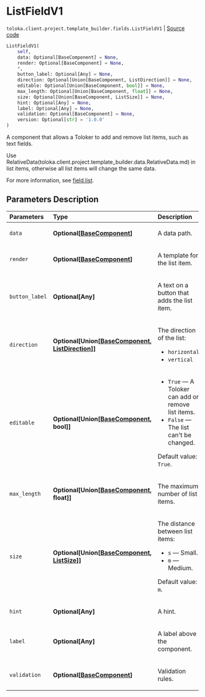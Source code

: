 # ListFieldV1
`toloka.client.project.template_builder.fields.ListFieldV1` | [Source code](https://github.com/Toloka/toloka-kit/blob/v1.2.1/src/client/project/template_builder/fields.py#L298)

```python
ListFieldV1(
    self,
    data: Optional[BaseComponent] = None,
    render: Optional[BaseComponent] = None,
    *,
    button_label: Optional[Any] = None,
    direction: Optional[Union[BaseComponent, ListDirection]] = None,
    editable: Optional[Union[BaseComponent, bool]] = None,
    max_length: Optional[Union[BaseComponent, float]] = None,
    size: Optional[Union[BaseComponent, ListSize]] = None,
    hint: Optional[Any] = None,
    label: Optional[Any] = None,
    validation: Optional[BaseComponent] = None,
    version: Optional[str] = '1.0.0'
)
```

A component that allows a Toloker to add and remove list items, such as text fields.


Use RelativeData(toloka.client.project.template_builder.data.RelativeData.md) in list items,
otherwise all list items will change the same data.

For more information, see [field.list](https://toloka.ai/docs/template-builder/reference/field.list).

## Parameters Description

| Parameters | Type | Description |
| :----------| :----| :-----------|
`data`|**Optional\[[BaseComponent](toloka.client.project.template_builder.base.BaseComponent.md)\]**|<p>A data path.</p>
`render`|**Optional\[[BaseComponent](toloka.client.project.template_builder.base.BaseComponent.md)\]**|<p>A template for the list item.</p>
`button_label`|**Optional\[Any\]**|<p>A text on a button that adds the list item.</p>
`direction`|**Optional\[Union\[[BaseComponent](toloka.client.project.template_builder.base.BaseComponent.md), [ListDirection](toloka.client.project.template_builder.base.ListDirection.md)\]\]**|<p>The direction of the list:</p> <ul> <li>`horizontal`</li> <li>`vertical`</li> </ul>
`editable`|**Optional\[Union\[[BaseComponent](toloka.client.project.template_builder.base.BaseComponent.md), bool\]\]**|<ul> <li>`True` — A Toloker can add or remove list items.</li> <li>`False` — The list can&#x27;t be changed.</li> </ul> <p></p><p>Default value: `True`.</p>
`max_length`|**Optional\[Union\[[BaseComponent](toloka.client.project.template_builder.base.BaseComponent.md), float\]\]**|<p>The maximum number of list items.</p>
`size`|**Optional\[Union\[[BaseComponent](toloka.client.project.template_builder.base.BaseComponent.md), [ListSize](toloka.client.project.template_builder.base.ListSize.md)\]\]**|<p>The distance between list items:</p> <ul> <li>`s` — Small.</li> <li>`m` — Medium.</li> </ul> <p></p><p>Default value: `m`.</p>
`hint`|**Optional\[Any\]**|<p>A hint.</p>
`label`|**Optional\[Any\]**|<p>A label above the component.</p>
`validation`|**Optional\[[BaseComponent](toloka.client.project.template_builder.base.BaseComponent.md)\]**|<p>Validation rules.</p>
